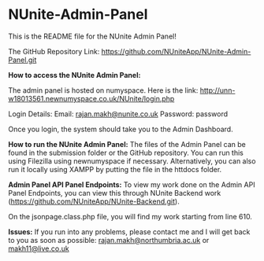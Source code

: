 # NUnite-Admin-Panel

This is the README file for the NUnite Admin Panel!

The GitHub Repository Link: https://github.com/NUniteApp/NUnite-Admin-Panel.git


**How to access the NUnite Admin Panel:**

The admin panel is hosted on numyspace. 
Here is the link: http://unn-w18013561.newnumyspace.co.uk/NUnite/login.php

Login Details: 
Email: rajan.makh@nunite.co.uk
Password: password

Once you login, the system should take you to the Admin Dashboard.


**How to run the NUnite Admin Panel:**
The files of the Admin Panel can be found in the submission folder or the GitHub repository. You can run this using Filezilla using newnumyspace if necessary. Alternatively, you can also run it locally using XAMPP by putting the file in the httdocs folder.


**Admin Panel API Panel Endpoints:**
To view my work done on the Admin API Panel Endpoints, you can view this through NUnite Backend work (https://github.com/NUniteApp/NUnite-Backend.git). 

On the jsonpage.class.php file, you will find my work starting from line 610.


**Issues:**
If you run into any problems, please contact me and I will get back to you as soon as possible:
rajan.makh@northumbria.ac.uk or makh11@live.co.uk
